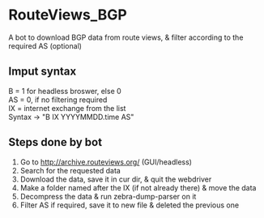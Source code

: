 # RouteViews_BGP
A bot to download BGP data from route views, &amp; filter according to the required AS (optional)

## Imput syntax
B = 1 for headless broswer, else 0 </br>
AS = 0, if no filtering required  </br>
IX = internet exchange from the list </br>
Syntax -> "B IX YYYYMMDD.time AS" 

## Steps done by bot
1. Go to http://archive.routeviews.org/  (GUI/headless)
2. Search for the requested data
3. Download the data, save it in cur dir, & quit the webdriver
4. Make a folder named after the IX (if not already there) & move the data
5. Decompress the data & run zebra-dump-parser on it
6. Filter AS if required, save it to new file & deleted the previous one



